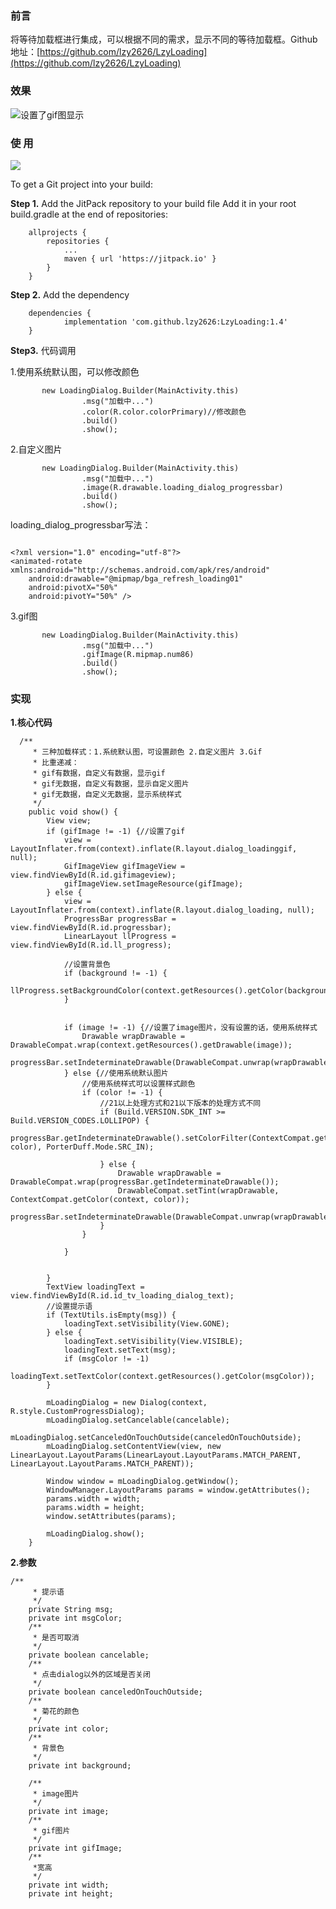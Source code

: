 
### 前言
 将等待加载框进行集成，可以根据不同的需求，显示不同的等待加载框。Github地址：[[https://github.com/lzy2626/LzyLoading](https://github.com/lzy2626/LzyLoading)
]([https://github.com/lzy2626/LzyLoading](https://github.com/lzy2626/LzyLoading)
)
### 效果
![设置了gif图显示](https://upload-images.jianshu.io/upload_images/11207183-a8362ab381642280.gif?imageMogr2/auto-orient/strip%7CimageView2/2/w/300)

### 使 用

[![](https://jitpack.io/v/lzy2626/LzyLoading.svg)](https://jitpack.io/#lzy2626/LzyLoading)

To get a Git project into your build:

**Step 1.** Add the JitPack repository to your build file
Add it in your root build.gradle at the end of repositories:

```
	allprojects {
		repositories {
			...
			maven { url 'https://jitpack.io' }
		}
	}
```

**Step 2.** Add the dependency

```
	dependencies {
	        implementation 'com.github.lzy2626:LzyLoading:1.4'
	}

```
**Step3.** 代码调用

1.使用系统默认图，可以修改颜色

```
       new LoadingDialog.Builder(MainActivity.this)
                .msg("加载中...")
                .color(R.color.colorPrimary)//修改颜色
                .build()
                .show();
```
2.自定义图片
```
       new LoadingDialog.Builder(MainActivity.this)
                .msg("加载中...")
                .image(R.drawable.loading_dialog_progressbar)
                .build()
                .show();
```
loading_dialog_progressbar写法：
```
		
<?xml version="1.0" encoding="utf-8"?>
<animated-rotate xmlns:android="http://schemas.android.com/apk/res/android"
    android:drawable="@mipmap/bga_refresh_loading01"
    android:pivotX="50%"
    android:pivotY="50%" />
```
3.gif图
```
       new LoadingDialog.Builder(MainActivity.this)
                .msg("加载中...")
                .gifImage(R.mipmap.num86)
                .build()
                .show();
```

### 实现
**1.核心代码**
```
  /**
     * 三种加载样式：1.系统默认图，可设置颜色 2.自定义图片 3.Gif
     * 比重递减：
     * gif有数据，自定义有数据，显示gif
     * gif无数据，自定义有数据，显示自定义图片
     * gif无数据，自定义无数据，显示系统样式
     */
    public void show() {
        View view;
        if (gifImage != -1) {//设置了gif
            view = LayoutInflater.from(context).inflate(R.layout.dialog_loadinggif, null);
            GifImageView gifImageView = view.findViewById(R.id.gifimageview);
            gifImageView.setImageResource(gifImage);
        } else {
            view = LayoutInflater.from(context).inflate(R.layout.dialog_loading, null);
            ProgressBar progressBar = view.findViewById(R.id.progressbar);
            LinearLayout llProgress = view.findViewById(R.id.ll_progress);

            //设置背景色
            if (background != -1) {
                llProgress.setBackgroundColor(context.getResources().getColor(background));
            }


            if (image != -1) {//设置了image图片，没有设置的话，使用系统样式
                Drawable wrapDrawable = DrawableCompat.wrap(context.getResources().getDrawable(image));
                progressBar.setIndeterminateDrawable(DrawableCompat.unwrap(wrapDrawable));
            } else {//使用系统默认图片
                //使用系统样式可以设置样式颜色
                if (color != -1) {
                    //21以上处理方式和21以下版本的处理方式不同
                    if (Build.VERSION.SDK_INT >= Build.VERSION_CODES.LOLLIPOP) {
                        progressBar.getIndeterminateDrawable().setColorFilter(ContextCompat.getColor(context, color), PorterDuff.Mode.SRC_IN);

                    } else {
                        Drawable wrapDrawable = DrawableCompat.wrap(progressBar.getIndeterminateDrawable());
                        DrawableCompat.setTint(wrapDrawable, ContextCompat.getColor(context, color));
                        progressBar.setIndeterminateDrawable(DrawableCompat.unwrap(wrapDrawable));
                    }
                }

            }


        }
        TextView loadingText = view.findViewById(R.id.id_tv_loading_dialog_text);
        //设置提示语
        if (TextUtils.isEmpty(msg)) {
            loadingText.setVisibility(View.GONE);
        } else {
            loadingText.setVisibility(View.VISIBLE);
            loadingText.setText(msg);
            if (msgColor != -1)
                loadingText.setTextColor(context.getResources().getColor(msgColor));
        }

        mLoadingDialog = new Dialog(context, R.style.CustomProgressDialog);
        mLoadingDialog.setCancelable(cancelable);
        mLoadingDialog.setCanceledOnTouchOutside(canceledOnTouchOutside);
        mLoadingDialog.setContentView(view, new LinearLayout.LayoutParams(LinearLayout.LayoutParams.MATCH_PARENT, LinearLayout.LayoutParams.MATCH_PARENT));

        Window window = mLoadingDialog.getWindow();
        WindowManager.LayoutParams params = window.getAttributes();
        params.width = width;
        params.width = height;
        window.setAttributes(params);

        mLoadingDialog.show();
    }

```
**2.参数**
```
/**
     * 提示语
     */
    private String msg;
    private int msgColor;
    /**
     * 是否可取消
     */
    private boolean cancelable;
    /**
     * 点击dialog以外的区域是否关闭
     */
    private boolean canceledOnTouchOutside;
    /**
     * 菊花的颜色
     */
    private int color;
    /**
     * 背景色
     */
    private int background;

    /**
     * image图片
     */
    private int image;
    /**
     * gif图片
     */
    private int gifImage;
    /**
     *宽高
     */
    private int width;
    private int height;
```
